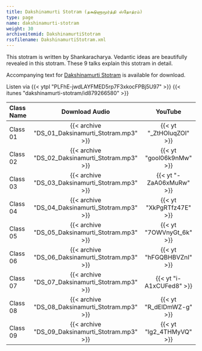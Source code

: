 ```yaml
---
title: Dakshinamurti Stotram (தக்ஷிணாமூர்த்தி ஸ்தோத்ரம்)
type: page
name: dakshinamurti-stotram
weight: 30
archiveitemid: DakshinamurtiStotram
rssfilename: DakshinamurtiStotram.xml
---
```


This stotram is written by Shankaracharya. Vedantic ideas are beautifully revealed in this stotram. These 9 talks explain this stotram in detail.

Accompanying text for [Dakshinamurti Stotram](https://archive.org/download/VedanticTexts/Dakshinamurti_Stotram.pdf) is available for download.

Listen via {{< ytpl "PLFhE-jwdLAYFMED5rp7F3xkocFPBj5U97" >}} {{< itunes "dakshinamurti-stotram/id879266580" >}}

Class Name | Download Audio | YouTube
:---|:---:|:---:
Class 01 | {{< archive "DS_01_Daksinamurti_Stotram.mp3" >}} | {{< yt "_ZtHOIuqZOI" >}}
Class 02 | {{< archive "DS_02_Daksinamurti_Stotram.mp3" >}} | {{< yt "gool06k9nMw" >}}
Class 03 | {{< archive "DS_03_Daksinamurti_Stotram.mp3" >}} | {{< yt "-ZaA06xMuRw" >}}
Class 04 | {{< archive "DS_04_Daksinamurti_Stotram.mp3" >}} | {{< yt "XkPgRTfz47E" >}}
Class 05 | {{< archive "DS_05_Daksinamurti_Stotram.mp3" >}} | {{< yt "7OWVnyGt_6k" >}}
Class 06 | {{< archive "DS_06_Daksinamurti_Stotram.mp3" >}} | {{< yt "hFGQBHBVZnI" >}}
Class 07 | {{< archive "DS_07_Daksinamurti_Stotram.mp3" >}} | {{< yt "i-A1xCUFed8" >}}
Class 08 | {{< archive "DS_08_Daksinamurti_Stotram.mp3" >}} | {{< yt "R_dElDmWZ-g" >}}
Class 09 | {{< archive "DS_09_Daksinamurti_Stotram.mp3" >}} | {{< yt "lg2_4THMyVQ" >}}
